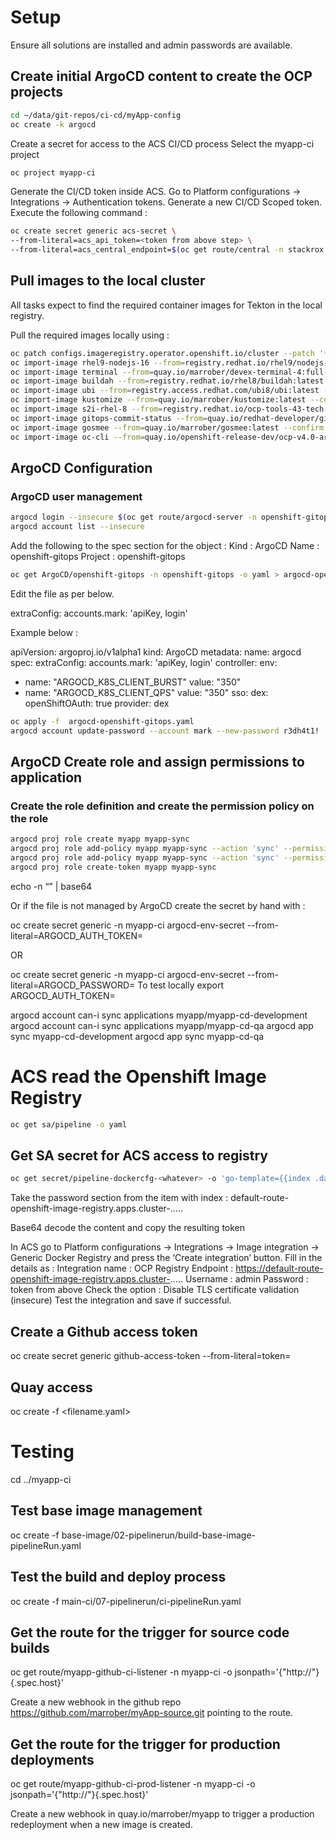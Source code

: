 # Setup

Ensure all solutions are installed and admin passwords are available.

## Create initial ArgoCD content to create the OCP projects

````bash
cd ~/data/git-repos/ci-cd/myApp-config
oc create -k argocd
````

Create a secret for access to the ACS CI/CD process
Select the myapp-ci project

````bash
oc project myapp-ci
````

Generate the CI/CD token inside ACS. Go to Platform configurations -> Integrations -> Authentication tokens.
Generate a new CI/CD Scoped token.
Execute the following command :

````bash
oc create secret generic acs-secret \
--from-literal=acs_api_token=<token from above step> \
--from-literal=acs_central_endpoint=$(oc get route/central -n stackrox -o jsonpath='{.spec.host}{":443"}')
````

## Pull images to the local cluster 

All tasks expect to find the required container images for Tekton in the local registry.

Pull the required images locally using :

````bash
oc patch configs.imageregistry.operator.openshift.io/cluster --patch '{"spec":{"defaultRoute":true}}' --type=merge
oc import-image rhel9-nodejs-16 --from=registry.redhat.io/rhel9/nodejs-16 --confirm
oc import-image terminal --from=quay.io/marrober/devex-terminal-4:full-terminal-1.5 --confirm
oc import-image buildah --from=registry.redhat.io/rhel8/buildah:latest --confirm
oc import-image ubi --from=registry.access.redhat.com/ubi8/ubi:latest --confirm
oc import-image kustomize --from=quay.io/marrober/kustomize:latest --confirm
oc import-image s2i-rhel-8 --from=registry.redhat.io/ocp-tools-43-tech-preview/source-to-image-rhel8 --confirm
oc import-image gitops-commit-status --from=quay.io/redhat-developer/gitops-commit-status:v0.0.2 --confirm
oc import-image gosmee --from=quay.io/marrober/gosmee:latest --confirm
oc import-image oc-cli --from=quay.io/openshift-release-dev/ocp-v4.0-art-dev@sha256:878b31040c88f3eb56ca2bd2d77fa29128dad732850dd3fe779037ec9643bf02 --confirm
````

## ArgoCD Configuration
### ArgoCD user management 

````bash
argocd login --insecure $(oc get route/argocd-server -n openshift-gitops -o jsonpath='{.spec.host}{"\n"}')
argocd account list --insecure
````

Add the following to the spec section for the object : 
Kind : ArgoCD 
Name : openshift-gitops
Project : openshift-gitops

````bash
oc get ArgoCD/openshift-gitops -n openshift-gitops -o yaml > argocd-openshift-gitops.yaml
````

Edit the file as per below.

 extraConfig:
   accounts.mark: 'apiKey, login'

Example below : 

apiVersion: argoproj.io/v1alpha1
kind: ArgoCD
metadata:
 name: argocd
spec:
  extraConfig:
   accounts.mark: 'apiKey, login'
 controller:
   env:
   - name: "ARGOCD_K8S_CLIENT_BURST"
     value: "350"
   - name: "ARGOCD_K8S_CLIENT_QPS"
     value: "350"
 sso:
   dex:
     openShiftOAuth: true
   provider: dex

````bash
oc apply -f  argocd-openshift-gitops.yaml
argocd account update-password --account mark --new-password r3dh4t1!
````

## ArgoCD Create role and assign permissions to application
### Create the role definition and create the permission policy on the role

````bash
argocd proj role create myapp myapp-sync
argocd proj role add-policy myapp myapp-sync --action 'sync' --permission allow --object myapp-cd-development
argocd proj role add-policy myapp myapp-sync --action 'sync' --permission allow --object myapp-cd-qa
argocd proj role create-token myapp myapp-sync
````

<Copy token>

echo -n “<token>” | base64


Or if the file is not managed by ArgoCD create the secret by hand with :

oc create secret generic -n myapp-ci argocd-env-secret --from-literal=ARGOCD_AUTH_TOKEN=<token>

OR

oc create secret generic -n myapp-ci argocd-env-secret --from-literal=ARGOCD_PASSWORD=<token>
To test locally
export ARGOCD_AUTH_TOKEN=<token>

argocd account can-i sync applications myapp/myapp-cd-development 
argocd account can-i sync applications myapp/myapp-cd-qa
argocd app sync myapp-cd-development
argocd app sync myapp-cd-qa

# ACS read the Openshift Image Registry

````bash
oc get sa/pipeline -o yaml
````

## Get SA secret for ACS access to registry

````bash
oc get secret/pipeline-dockercfg-<whatever> -o 'go-template={{index .data ".dockercfg"}}' | base64 -d | jq .  
````

Take the password section from the item with index : default-route-openshift-image-registry.apps.cluster-.....

Base64 decode the content and copy the resulting token

In ACS go to Platform configurations -> Integrations -> Image integration -> Generic Docker Registry and press the ‘Create integration’ button.
Fill in the details as :
	Integration name : OCP Registry
	Endpoint : https://default-route-openshift-image-registry.apps.cluster-.....
	Username : admin
	Password : token from above
	Check the option : Disable TLS certificate validation (insecure)
Test the integration and save if successful.

## Create a Github access token

oc create secret generic github-access-token --from-literal=token=<token>

## Quay access 

oc create -f <filename.yaml>

# Testing

cd ../myapp-ci

## Test base image management

oc create -f base-image/02-pipelinerun/build-base-image-pipelineRun.yaml

## Test the build and deploy process 

oc create -f main-ci/07-pipelinerun/ci-pipelineRun.yaml

## Get the route for the trigger for source code builds

oc get route/myapp-github-ci-listener -n myapp-ci -o jsonpath='{"http://"}{.spec.host}'

Create a new webhook in the github repo https://github.com/marrober/myApp-source.git pointing to the route.

## Get the route for the trigger for production deployments

oc get route/myapp-github-ci-prod-listener -n myapp-ci -o jsonpath='{"http://"}{.spec.host}' 

Create a new webhook in quay.io/marrober/myapp to trigger a production redeployment when a new image is created.